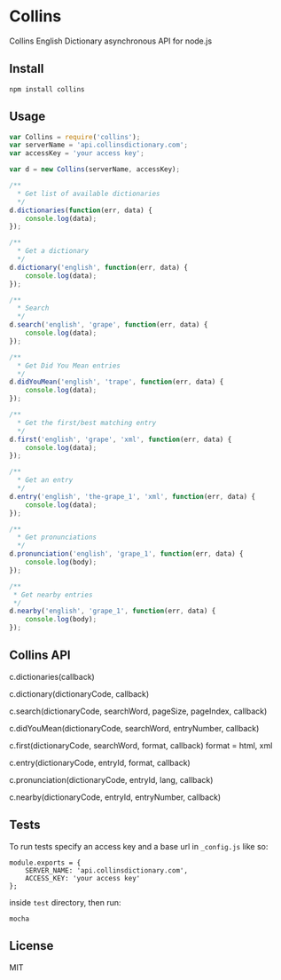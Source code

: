 # Collins

Collins English Dictionary asynchronous API for node.js

## Install

`npm install collins`

## Usage

```js
var Collins = require('collins');
var serverName = 'api.collinsdictionary.com';
var accessKey = 'your access key';

var d = new Collins(serverName, accessKey);

/**
  * Get list of available dictionaries
  */
d.dictionaries(function(err, data) {
    console.log(data);
});

/**
  * Get a dictionary
  */
d.dictionary('english', function(err, data) {
    console.log(data);
});

/**
  * Search
  */
d.search('english', 'grape', function(err, data) {
    console.log(data);
});

/**
  * Get Did You Mean entries
  */
d.didYouMean('english', 'trape', function(err, data) {
    console.log(data);
});

/**
  * Get the first/best matching entry
  */
d.first('english', 'grape', 'xml', function(err, data) {
    console.log(data);
});

/**
  * Get an entry
  */
d.entry('english', 'the-grape_1', 'xml', function(err, data) {
    console.log(data);
});

/**
  * Get pronunciations
  */
d.pronunciation('english', 'grape_1', function(err, data) {
    console.log(body);
});

/**
 * Get nearby entries
 */
d.nearby('english', 'grape_1', function(err, data) {
    console.log(body);
});
```

## Collins API

c.dictionaries(callback)

c.dictionary(dictionaryCode, callback)

c.search(dictionaryCode, searchWord, pageSize, pageIndex, callback)

c.didYouMean(dictionaryCode, searchWord, entryNumber, callback)

c.first(dictionaryCode, searchWord, format, callback)
format = html, xml

c.entry(dictionaryCode, entryId, format, callback)

c.pronunciation(dictionaryCode, entryId, lang, callback)

c.nearby(dictionaryCode, entryId, entryNumber, callback)

## Tests

To run tests specify an access key and a base url in `_config.js` like so:
```
module.exports = {
	SERVER_NAME: 'api.collinsdictionary.com',
	ACCESS_KEY: 'your access key'
};
``` 
inside `test` directory, then run:

```
mocha
```

## License

MIT
